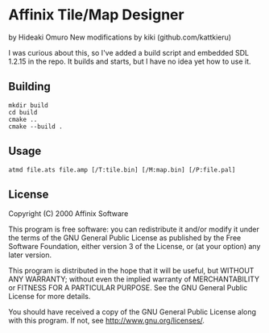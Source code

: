# Affinix Tile/Map Designer
by Hideaki Omuro
New modifications by kiki (github.com/kattkieru)

I was curious about this, so I've added a build script and embedded
SDL 1.2.15 in the repo.  It builds and starts, but I have no idea 
yet how to use it.

## Building
~~~~
mkdir build
cd build
cmake ..
cmake --build .
~~~~

## Usage
`atmd file.ats file.amp [/T:tile.bin] [/M:map.bin] [/P:file.pal]`

## License
Copyright (C) 2000 Affinix Software

This program is free software: you can redistribute it and/or modify
it under the terms of the GNU General Public License as published by
the Free Software Foundation, either version 3 of the License, or
(at your option) any later version.

This program is distributed in the hope that it will be useful,
but WITHOUT ANY WARRANTY; without even the implied warranty of
MERCHANTABILITY or FITNESS FOR A PARTICULAR PURPOSE.  See the
GNU General Public License for more details.

You should have received a copy of the GNU General Public License
along with this program.  If not, see <http://www.gnu.org/licenses/>.
